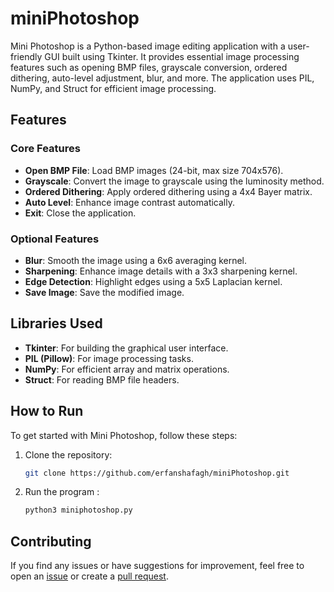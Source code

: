 # miniPhotoshop
Mini Photoshop is a Python-based image editing application with a user-friendly GUI built using Tkinter. It provides essential image processing features such as opening BMP files, grayscale conversion, ordered dithering, auto-level adjustment, blur, and more. The application uses PIL, NumPy, and Struct for efficient image processing.

## Features

### Core Features
- **Open BMP File**: Load BMP images (24-bit, max size 704x576).
- **Grayscale**: Convert the image to grayscale using the luminosity method.
- **Ordered Dithering**: Apply ordered dithering using a 4x4 Bayer matrix.
- **Auto Level**: Enhance image contrast automatically.
- **Exit**: Close the application.

### Optional Features
- **Blur**: Smooth the image using a 6x6 averaging kernel.
- **Sharpening**: Enhance image details with a 3x3 sharpening kernel.
- **Edge Detection**: Highlight edges using a 5x5 Laplacian kernel.
- **Save Image**: Save the modified image.

## Libraries Used
- **Tkinter**: For building the graphical user interface.
- **PIL (Pillow)**: For image processing tasks.
- **NumPy**: For efficient array and matrix operations.
- **Struct**: For reading BMP file headers.

## How to Run

To get started with Mini Photoshop, follow these steps:

1. Clone the repository:
    ```bash
    git clone https://github.com/erfanshafagh/miniPhotoshop.git
    ```

2. Run the program :
    ```bash
    python3 miniphotoshop.py
    ```

## Contributing

If you find any issues or have suggestions for improvement, feel free to open an [issue](https://github.com/erfanshafagh/miniPhotoshop/issues) or create a [pull request](https://github.com/erfanshafagh/miniPhotoshop/pulls).
